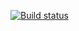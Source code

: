 [![Build status](https://ci.appveyor.com/api/projects/status/feeegy2ovd9bidb0?svg=true)](https://ci.appveyor.com/project/Grey601/javaautomation-api-ci2)